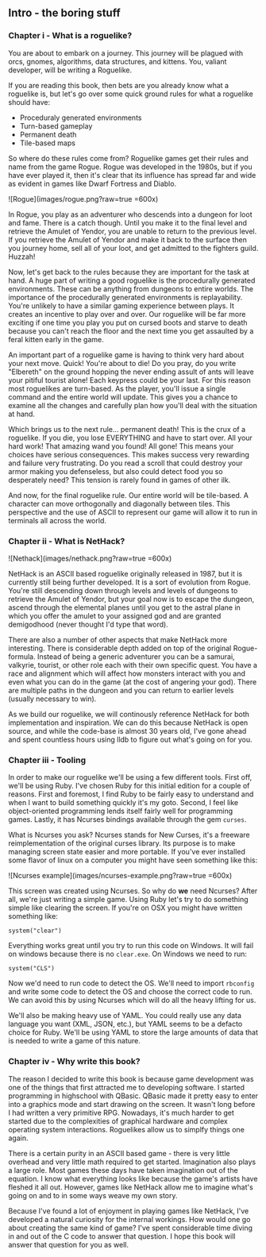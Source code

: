 ## Intro - the boring stuff

### Chapter i - What is a roguelike?

You are about to embark on a journey. This journey will be plagued with orcs, gnomes, algorithms, data structures, and kittens. You, valiant developer, will be writing a Roguelike.

If you are reading this book, then bets are you already know what a roguelike is, but let's go over some quick ground rules for what a roguelike should have:

* Proceduraly generated environments
* Turn-based gameplay
* Permanent death
* Tile-based maps

So where do these rules come from? Roguelike games get their rules and name from the game Rogue. Rogue was developed in the 1980s, but if you have ever played it, then it's clear that its influence has spread far and wide as evident in games like Dwarf Fortress and Diablo.

![Rogue](images/rogue.png?raw=true =600x)

In Rogue, you play as an adventurer who descends into a dungeon for loot and fame. There is a catch though. Until you make it to the final level and retrieve the Amulet of Yendor, you are unable to return to the previous level. If you retrieve the Amulet of Yendor and make it back to the surface then you journey home, sell all of your loot, and get admitted to the fighters guild. Huzzah!

Now, let's get  back to the rules because they are important for the task at hand. A huge part of writing a good roguelike is the procedurally generated environments. These can be anything from dungeons to entire worlds. The importance of the procedurally generated environments is replayability. You're unlikely to have a similar gaming experience between plays. It creates an incentive to play over and over. Our roguelike will be far more exciting if one time you play you put on cursed boots and starve to death because you can't reach the floor and the next time you get assaulted by a feral kitten early in the game.

An important part of a roguelike game is having to think very hard about your next move. Quick! You're about to die! Do you pray, do you write "Elbereth" on the ground hopping the never ending assult of ants will leave your pitiful tourist alone! Each keypress could be your last. For this reason most roguelikes are turn-based. As the player, you'll issue a single command and the entire world will update. This gives you a chance to examine all the changes and carefully plan how you'll deal with the situation at hand.

Which brings us to the next rule... permanent death! This is the crux of a roguelike. If you die, you lose EVERYTHING and have to start over. All your hard work! That amazing wand you found! All gone! This means your choices have serious consequences. This makes success very rewarding and failure very frustrating. Do you read a scroll that could destroy your armor making you defenseless, but also could detect food you so desperately need? This tension is rarely found in games of other ilk.

And now, for the final roguelike rule. Our entire world will be tile-based. A character can move orthogonally and diagonally between tiles. This perspective and the use of ASCII to represent our game will allow it to run in terminals all across the world.

### Chapter ii - What is NetHack?

![Nethack](images/nethack.png?raw=true =600x)

NetHack is an ASCII based roguelike originally released in 1987, but it is currently still being further developed. It is a sort of evolution from Rogue. You're still descending down through levels and levels of dungeons to retrieve the Amulet of Yendor, but your goal now is to escape the dungeon, ascend through the elemental planes until you get to the astral plane in which you offer the amulet to your assigned god and are granted demigodhood (never thought I'd type that word).

There are also a number of other aspects that make NetHack more interesting. There is considerable depth added on top of the original Rogue-formula. Instead of being a generic adventurer you can be a samurai, valkyrie, tourist, or other role each with their own specific quest. You have a race and alignment which will affect how monsters interact with you and even what you can do in the game (at the cost of angering your god). There are multiple paths in the dungeon and you can return to earlier levels (usually necessary to win).

As we build our roguelike, we will continously reference NetHack for both implementation and inspiration. We can do this because NetHack is open source, and while the code-base is almost 30 years old, I've gone ahead and spent countless hours using lldb to figure out what's going on for you.

### Chapter iii - Tooling

In order to make our roguelike we'll be using a few different tools. First off, we'll be using Ruby. I've chosen Ruby for this initial edition for a couple of reasons. First and foremost, I find Ruby to be fairly easy to understand and when I want to build something quickly it's my goto. Second, I feel like object-oriented programming lends itself fairly well for programming games. Lastly, it has Ncurses bindings available through the gem `curses`.

What is Ncurses you ask? Ncurses stands for New Curses, it's a freeware reimplementation of the original curses library. Its purpose is to make managing screen state easier and more portable. If you've ever installed some flavor of linux on a computer you might have seen something like this:

![Ncurses example](images/ncurses-example.png?raw=true =600x)

This screen was created using Ncurses. So why do **we** need Ncurses? After all, we're just writing a simple game. Using Ruby let's try to do something simple like clearing the screen. If you're on OSX you might have written something like:


    system("clear")

Everything works great until you try to run this code on Windows. It will fail on windows because there is no `clear.exe`. On Windows we need to run:

    system("CLS")
    
Now we'd need to run code to detect the OS. We'll need to import `rbconfig` and write some code to detect the OS and choose the correct code to run. We can avoid this by using Ncurses which will do all the heavy lifting for us.

We'll also be making heavy use of YAML. You could really use any data language you want (XML, JSON, etc.), but YAML seems to be a defacto choice for Ruby. We'll be using YAML to store the large amounts of data that is needed to write a game of this nature.


### Chapter iv - Why write this book?

The reason I decided to write this book is because game development was one of the things that first attracted me to developing software. I started programming in highschool with QBasic. QBasic made it pretty easy to enter into a graphics mode and start drawing on the screen. It wasn't long before I had written a very primitive RPG. Nowadays, it's much harder to get started due to the complexities of graphical hardware and complex operating system interactions. Roguelikes allow us to simplfy things one again.

There is a certain purity in an ASCII based game - there is very little overhead and very little math required to get started. Imagination also plays a large role. Most games these days have taken imagination out of the equation. I know what everything looks like because the game's artists have fleshed it all out. However, games like NetHack allow me to imagine what's going on and to in some ways weave my own story.

Because I've found a lot of enjoyment in playing games like NetHack, I've developed a natural curiosity for the internal workings. How would one go about creating the same kind of game? I've spent considerable time diving in and out of the C code to answer that question. I hope this book will answer that question for you as well.


